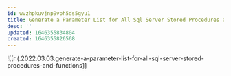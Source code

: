 ```yaml
---
id: wvzhpkuvjnp9vph5ds5gyu1
title: Generate a Parameter List for All Sql Server Stored Procedures and Functions
desc: ''
updated: 1646355834804
created: 1646355826568
---
```


![[r.(.2022.03.03.generate-a-parameter-list-for-all-sql-server-stored-procedures-and-functions]]
